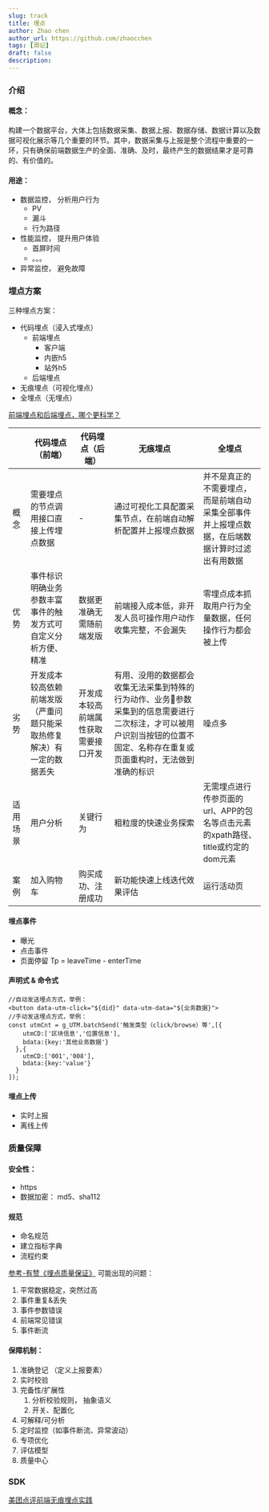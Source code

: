 ```yaml
---
slug: track
title: 埋点
author: Zhao chen
author_url: https://github.com/zhaocchen
tags: [周记]
draft: false
description:
---
```


### 介绍
#### 概念：
构建一个数据平台，大体上包括数据采集、数据上报、数据存储、数据计算以及数据可视化展示等几个重要的环节。其中，数据采集与上报是整个流程中重要的一环，只有确保前端数据生产的全面、准确、及时，最终产生的数据结果才是可靠的、有价值的。
#### 用途：

- 数据监控， 分析用户行为
   - PV
   - 漏斗
   - 行为路径
- 性能监控， 提升用户体验
   - 首屏时间
   - 。。。
- 异常监控， 避免故障
### 埋点方案
三种埋点方案：

- 代码埋点（浸入式埋点）
   - 前端埋点
      - 客户端
      - 内嵌h5
      - 站外h5
   - 后端埋点
- 无痕埋点（可视化埋点）
- 全埋点（无埋点）



[前端埋点和后端埋点，哪个更科学？](http://www.woshipm.com/data-analysis/665420.html)



|          | 代码埋点（前端）                                             | 代码埋点（后端）                     | 无痕埋点                                                     | 全埋点                                                       |
| -------- | ------------------------------------------------------------ | ------------------------------------ | ------------------------------------------------------------ | ------------------------------------------------------------ |
| 概念     | 需要埋点的节点调用接口直接上传埋点数据                       | -                                    | 通过可视化工具配置采集节点，在前端自动解析配置并上报埋点数据 | 并不是真正的不需要埋点，而是前端自动采集全部事件并上报埋点数据，在后端数据计算时过滤出有用数据 |
| 优势     | 事件标识明确业务参数丰富事件的触发方式可自定义分析方便、精准 | 数据更准确无需随前端发版             | 前端接入成本低，非开发人员可操作用户动作收集完整，不会漏失   | 零埋点成本抓取用户行为全量数据，任何操作行为都会被上传       |
| 劣势     | 开发成本较高依赖前端发版（严重问题只能采取热修复解决）有一定的数据丢失 | 开发成本较高前端属性获取需要接口开发 | 有用、没用的数据都会收集无法采集到特殊的行为动作、业务参数采集到的信息需要进行二次标注，才可以被用户识别当按钮的位置不固定、名称存在重复或页面重构时，无法做到准确的标识 | 噪点多                                                       |
| 适用场景 | 用户分析                                                     | 关键行为                             | 粗粒度的快速业务探索                                         | 无需埋点进行传参页面的url、APP的包名等点击元素的xpath路径、title或约定的dom元素 |
| 案例     | 加入购物车                                                   | 购买成功、注册成功                   | 新功能快速上线迭代效果评估                                   | 运行活动页                                                   |



#### 埋点事件

- 曝光
- 点击事件
- 页面停留 Tp = leaveTime - enterTime





#### 声明式 & 命令式


```
//自动发送埋点方式，举例：
<button data-utm-click="${did}" data-utm-data="${业务数据}">
//手动发送埋点方式，举例：
const utmCnt = g_UTM.batchSend('触发类型（click/browse）等',[{
    utmCD:['区块信息','位置信息'],
    bdata:{key:'其他业务数据'}
  },{
    utmCD:['001','008'],
    bdata:{key:'value'}
  }
]);
```


#### 埋点上传

- 实时上报
- 离线上传



### 


### 质量保障
#### 安全性：

- https
- 数据加密： md5、sha112
#### 规范

- 命名规范
- 建立指标字典
- 流程约束

[参考-有赞《埋点质量保证》](https://tech.youzan.com/mai-dian-zhi-liang-bao-zhang/)
可能出现的问题：

1. 平常数据稳定，突然过高
1. 事件重复&丢失
1. 事件参数错误
1. 前端常见错误
1. 事件断流
#### 保障机制：

1. 准确登记 （定义上报要素）
1. 实时校验
1. 完备性/扩展性
   1. 分析校验规则， 抽象语义
   1. 开关、配置化
4. 可解释/可分析
4. 定时监控（如事件断流、异常波动）
4. 专项优化
4. 评估模型
4. 质量中心
### SDK
[美团点评前端无痕埋点实践](https://tech.meituan.com/2017/03/02/mt-mobile-analytics-practice.html)
